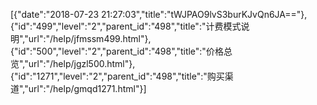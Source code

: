 [{"date":"2018-07-23 21:27:03","title":"tWJPAO9lvS3burKJvQn6JA=="},{"id":"499","level":"2","parent_id":"498","title":"计费模式说明","url":"/help/jfmssm499.html"},{"id":"500","level":"2","parent_id":"498","title":"价格总览","url":"/help/jgzl500.html"},{"id":"1271","level":"2","parent_id":"498","title":"购买渠道","url":"/help/gmqd1271.html"}]